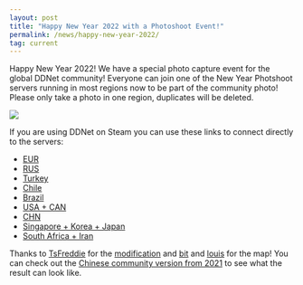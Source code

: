 ```yaml
---
layout: post
title: "Happy New Year 2022 with a Photoshoot Event!"
permalink: /news/happy-new-year-2022/
tag: current
---
```


Happy New Year 2022! We have a special photo capture event for the global DDNet community! Everyone can join one of the New Year Photshoot servers running in most regions now to be part of the community photo! Please only take a photo in one region, duplicates will be deleted.

<img class="demo" src="/img/posts/newyear.png" />

If you are using DDNet on Steam you can use these links to connect directly to the servers:

- [EUR](steam://run/412220//ger2.ddnet.tw:8297)
- [RUS](steam://run/412220//rus4.ddnet.tw:8297)
- [Turkey](steam://run/412220//tur2.ddnet.tw:8297)
- [Chile](steam://run/412220//chl2.ddnet.tw:8297)
- [Brazil](steam://run/412220//bra3.ddnet.tw:8297)
- [USA + CAN](steam://run/412220//usa1.ddnet.tw:8297)
- [CHN](steam://run/412220//chn1.ddnet.tw:8297)
- [Singapore + Korea + Japan](steam://run/412220//sgp2.ddnet.tw:8297)
- [South Africa + Iran](steam://run/412220//zaf2.ddnet.tw:8297)

Thanks to [TsFreddie](https://github.com/TsFreddie) for the [modification](https://github.com/TeeworldsCN/MomentCap) and [bit](https://ddnet.tw/mappers/bit/) and [louis](https://ddnet.tw/mappers/louis/) for the map! You can check out the [Chinese community version from 2021](https://teeworldscn.github.io/EventScreenshots/2021newyear/) to see what the result can look like.
